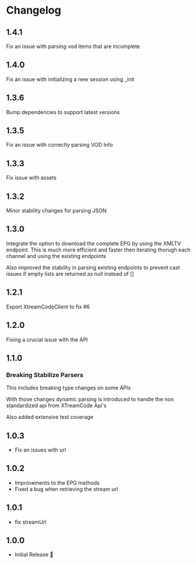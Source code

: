 # Changelog

## 1.4.1

Fix an issue with parsing vod items that are incomplete

## 1.4.0

Fix an issue with initializing a new session using _init

## 1.3.6

Bump dependencies to support latest versions

## 1.3.5

Fix an issue with correctly parsing VOD Info

## 1.3.3

Fix issue with assets

## 1.3.2

Minor stability changes for parsing JSON

## 1.3.0

Integrate the option to download the complete EPG by using the XMLTV endpoint.
This is much more efficient and faster then iterating thorugh each channel and using the existing endpoints

Also improved the stability in parsing existing endpoints to prevent cast issues if empty lists are returned as null instead of []

## 1.2.1

Export XtreamCodeClient to fix #6

## 1.2.0

Fixing a crucial issue with the API

## 1.1.0

### Breaking Stabilize Parsers

This includes breaking type changes on some APIs

With those changes dynamic parsing is introduced to handle the non standardized api from XTreamCode Api's

Also added extensive test coverage

## 1.0.3

- Fix an issues with url

## 1.0.2

- Improvements to the EPG methods
- Fixed a bug when retrieving the stream url  

## 1.0.1

- fix streamUrl

## 1.0.0

- Initial Release 🎉
